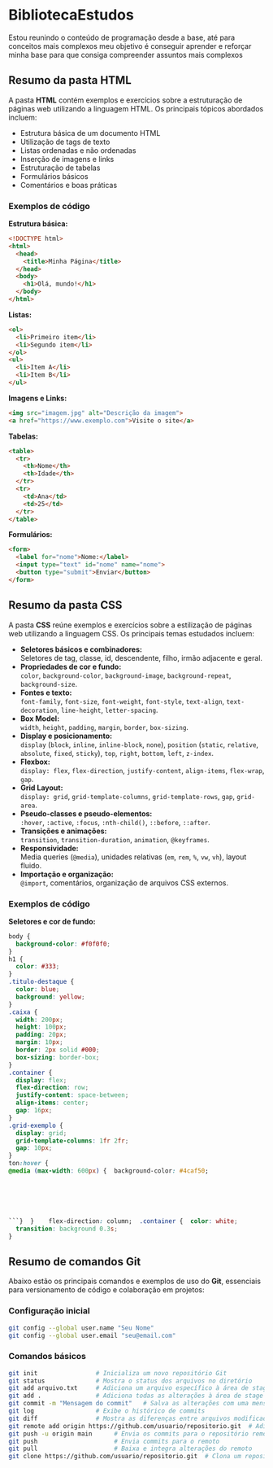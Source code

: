 # BibliotecaEstudos
Estou reunindo o conteúdo de programação desde a base, até para conceitos mais complexos meu objetivo é conseguir aprender e reforçar minha base para que consiga compreender assuntos mais complexos

## Resumo da pasta HTML

A pasta **HTML** contém exemplos e exercícios sobre a estruturação de páginas web utilizando a linguagem HTML. Os principais tópicos abordados incluem:

- Estrutura básica de um documento HTML
- Utilização de tags de texto
- Listas ordenadas e não ordenadas
- Inserção de imagens e links
- Estruturação de tabelas
- Formulários básicos
- Comentários e boas práticas

### Exemplos de código

**Estrutura básica:**
```html
<!DOCTYPE html>
<html>
  <head>
    <title>Minha Página</title>
  </head>
  <body>
    <h1>Olá, mundo!</h1>
  </body>
</html>
```

**Listas:**
```html
<ol>
  <li>Primeiro item</li>
  <li>Segundo item</li>
</ol>
<ul>
  <li>Item A</li>
  <li>Item B</li>
</ul>
```

**Imagens e Links:**
```html
<img src="imagem.jpg" alt="Descrição da imagem">
<a href="https://www.exemplo.com">Visite o site</a>
```

**Tabelas:**
```html
<table>
  <tr>
    <th>Nome</th>
    <th>Idade</th>
  </tr>
  <tr>
    <td>Ana</td>
    <td>25</td>
  </tr>
</table>
```

**Formulários:**
```html
<form>
  <label for="nome">Nome:</label>
  <input type="text" id="nome" name="nome">
  <button type="submit">Enviar</button>
</form>
```

## Resumo da pasta CSS

A pasta **CSS** reúne exemplos e exercícios sobre a estilização de páginas web utilizando a linguagem CSS. Os principais temas estudados incluem:

- **Seletores básicos e combinadores:**  
  Seletores de tag, classe, id, descendente, filho, irmão adjacente e geral.
- **Propriedades de cor e fundo:**  
  `color`, `background-color`, `background-image`, `background-repeat`, `background-size`.
- **Fontes e texto:**  
  `font-family`, `font-size`, `font-weight`, `font-style`, `text-align`, `text-decoration`, `line-height`, `letter-spacing`.
- **Box Model:**  
  `width`, `height`, `padding`, `margin`, `border`, `box-sizing`.
- **Display e posicionamento:**  
  `display` (`block`, `inline`, `inline-block`, `none`), `position` (`static`, `relative`, `absolute`, `fixed`, `sticky`), `top`, `right`, `bottom`, `left`, `z-index`.
- **Flexbox:**  
  `display: flex`, `flex-direction`, `justify-content`, `align-items`, `flex-wrap`, `gap`.
- **Grid Layout:**  
  `display: grid`, `grid-template-columns`, `grid-template-rows`, `gap`, `grid-area`.
- **Pseudo-classes e pseudo-elementos:**  
  `:hover`, `:active`, `:focus`, `:nth-child()`, `::before`, `::after`.
- **Transições e animações:**  
  `transition`, `transition-duration`, `animation`, `@keyframes`.
- **Responsividade:**  
  Media queries (`@media`), unidades relativas (`em`, `rem`, `%`, `vw`, `vh`), layout fluido.
- **Importação e organização:**  
  `@import`, comentários, organização de arquivos CSS externos.

### Exemplos de código

**Seletores e cor de fundo:**
```css
body {
  background-color: #f0f0f0;
}
h1 {
  color: #333;
}
.titulo-destaque {
  color: blue;
  background: yellow;
}
.caixa {
  width: 200px;
  height: 100px;
  padding: 20px;
  margin: 10px;
  border: 2px solid #000;
  box-sizing: border-box;
}
.container {
  display: flex;
  flex-direction: row;
  justify-content: space-between;
  align-items: center;
  gap: 16px;
}
.grid-exemplo {
  display: grid;
  grid-template-columns: 1fr 2fr;
  gap: 10px;
}
ton:hover {
@media (max-width: 600px) {  background-color: #4caf50;






```}  }    flex-direction: column;  .container {  color: white;
  transition: background 0.3s;
}
```

## Resumo de comandos Git

Abaixo estão os principais comandos e exemplos de uso do **Git**, essenciais para versionamento de código e colaboração em projetos:

### Configuração inicial

```bash
git config --global user.name "Seu Nome"
git config --global user.email "seu@email.com"
```

### Comandos básicos

```bash
git init                # Inicializa um novo repositório Git
git status              # Mostra o status dos arquivos no diretório
git add arquivo.txt     # Adiciona um arquivo específico à área de stage
git add .               # Adiciona todas as alterações à área de stage
git commit -m "Mensagem do commit"   # Salva as alterações com uma mensagem
git log                 # Exibe o histórico de commits
git diff                # Mostra as diferenças entre arquivos modificados
git remote add origin https://github.com/usuario/repositorio.git  # Adiciona um repositório remoto
git push -u origin main      # Envia os commits para o repositório remoto (primeiro push)
git push                     # Envia commits para o remoto
git pull                     # Baixa e integra alterações do remoto
git clone https://github.com/usuario/repositorio.git  # Clona um repositório remoto
```
